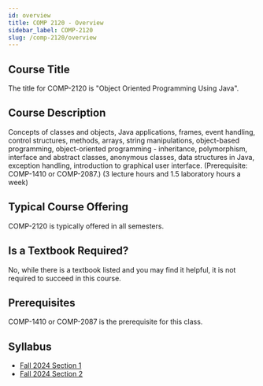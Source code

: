 ```yaml
---
id: overview
title: COMP 2120 - Overview
sidebar_label: COMP-2120
slug: /comp-2120/overview
---
```


## Course Title

The title for COMP-2120 is "Object Oriented Programming Using Java".

## Course Description

Concepts of classes and objects, Java applications, frames, event handling, control structures, methods, arrays, string manipulations, object-based programming, object-oriented programming - inheritance, polymorphism, interface and abstract classes, anonymous classes, data structures in Java, exception handling, introduction to graphical user interface. (Prerequisite: COMP-1410 or COMP-2087.) (3 lecture hours and 1.5 laboratory hours a week)

## Typical Course Offering

COMP-2120 is typically offered in all semesters.

## Is a Textbook Required?

No, while there is a textbook listed and you may find it helpful, it is not required to succeed in this course.

## Prerequisites

COMP-1410 or COMP-2087 is the prerequisite for this class.

## Syllabus

-   [Fall 2024 Section 1](../../resources/syllabus/COMP-2120-01%20F24.pdf)
-   [Fall 2024 Section 2](../../resources/syllabus/COMP-2120-02%20F24.pdf)
